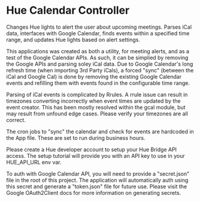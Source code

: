 # Hue Calendar Controller

Changes Hue lights to alert the user about upcoming meetings. Parses iCal data, interfaces with Google Calendar, finds events within a specified time range, and updates Hue lights based on alert settings. 

This applications was created as both a utility, for meeting alerts, and as a test of the Google Calendar APIs. As such, it can be simplied by removing the Google APIs and parsing soley iCal data. Due to Google Calendar's long refresh time (when importing 3rd Party iCals), a forced "sync" (between the iCal and Google Cal) is done by removing the existing Google Calendar events and refilling them with events found in the configurable time range.

Parsing of iCal events is complicated by Rrules. A rrule issue can result in timezones converting incorrectly when event times are updated by the event creator. This has been mostly resolved within the gcal module, but may result from unfound edge cases. Please verify your timezones are all correct. 

The cron jobs to "sync" the calendar and check for events are hardcoded in the App file. These are set to run during business hours.

Please create a Hue developer account to setup your Hue Bridge API access. The setup tutorial will provide you with an API key to use in your HUE_API_URL env var. 

To auth with Google Calendar API, you will need to provide a "secret.json" file in the root of this project. The application will automatically auth using this secret and generate a "token.json" file for future use. Please visit the Google OAuth2Client docs for more information on generating secrets. 